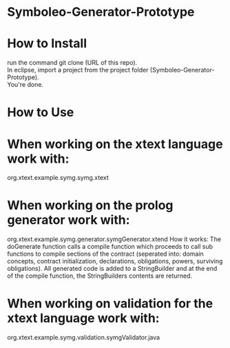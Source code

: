 # Symboleo-Generator-Prototype
# How to Install
run the command git clone (URL of this repo).  
In eclipse, import a project from the project folder (Symboleo-Generator-Prototype).  
You're done.  

# How to Use
# When working on the xtext language work with: 
org.xtext.example.symg.symg.xtext
 
# When working on the prolog generator work with: 
org.xtext.example.symg.generator.symgGenerator.xtend
How it works:
The doGenerate function calls a compile function which proceeds to call sub functions to compile sections of the contract (seperated into: domain concepts, contract initialization, declarations, obligations, powers, surviving obligations). All generated code is added to a StringBuilder and at the end of the compile function, the StringBuilders contents are returned.

# When working on validation for the xtext language work with: 
org.xtext.example.symg.validation.symgValidator.java
